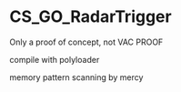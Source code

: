 # CS_GO_RadarTrigger

Only a proof of concept, not VAC PROOF

compile with polyloader

memory pattern scanning by mercy
